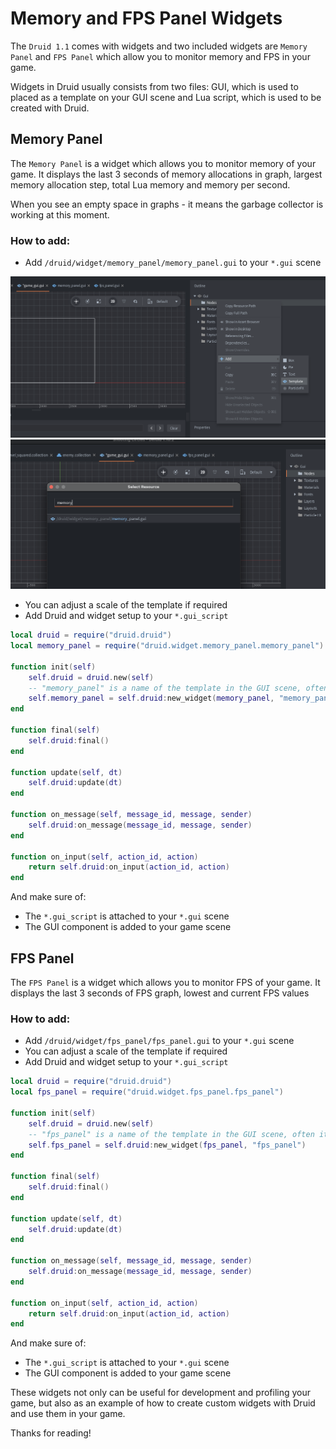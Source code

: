 # Memory and FPS Panel Widgets

The `Druid 1.1` comes with widgets and two included widgets are `Memory Panel` and `FPS Panel` which allow you to monitor memory and FPS in your game.

Widgets in Druid usually consists from two files: GUI, which is used to placed as a template on your GUI scene and Lua script, which is used to be created with Druid.

<!-- Video -->

## Memory Panel

The `Memory Panel` is a widget which allows you to monitor memory of your game. It displays the last 3 seconds of memory allocations in graph, largest memory allocation step, total Lua memory and memory per second.

When you see an empty space in graphs - it means the garbage collector is working at this moment.

### How to add:

- Add `/druid/widget/memory_panel/memory_panel.gui` to your `*.gui` scene

![](/wiki/manuals/media/memory_fps_panel_add.png)
![](/wiki/manuals/media/memory_fps_panel_select.png)

- You can adjust a scale of the template if required
- Add Druid and widget setup to your `*.gui_script`
```lua
local druid = require("druid.druid")
local memory_panel = require("druid.widget.memory_panel.memory_panel")

function init(self)
	self.druid = druid.new(self)
	-- "memory_panel" is a name of the template in the GUI scene, often it matches the name of the template file
	self.memory_panel = self.druid:new_widget(memory_panel, "memory_panel")
end

function final(self)
	self.druid:final()
end

function update(self, dt)
	self.druid:update(dt)
end

function on_message(self, message_id, message, sender)
	self.druid:on_message(message_id, message, sender)
end

function on_input(self, action_id, action)
	return self.druid:on_input(action_id, action)
end
```

And make sure of:
- The `*.gui_script` is attached to your `*.gui` scene
- The GUI component is added to your game scene


## FPS Panel

The `FPS Panel` is a widget which allows you to monitor FPS of your game. It displays the last 3 seconds of FPS graph, lowest and current FPS values

### How to add:

- Add `/druid/widget/fps_panel/fps_panel.gui` to your `*.gui` scene
- You can adjust a scale of the template if required
- Add Druid and widget setup to your `*.gui_script`
```lua
local druid = require("druid.druid")
local fps_panel = require("druid.widget.fps_panel.fps_panel")

function init(self)
	self.druid = druid.new(self)
	-- "fps_panel" is a name of the template in the GUI scene, often it matches the name of the template file
	self.fps_panel = self.druid:new_widget(fps_panel, "fps_panel")
end

function final(self)
	self.druid:final()
end

function update(self, dt)
	self.druid:update(dt)
end

function on_message(self, message_id, message, sender)
	self.druid:on_message(message_id, message, sender)
end

function on_input(self, action_id, action)
	return self.druid:on_input(action_id, action)
end
```

And make sure of:
- The `*.gui_script` is attached to your `*.gui` scene
- The GUI component is added to your game scene

These widgets not only can be useful for development and profiling your game, but also as an example of how to create custom widgets with Druid and use them in your game.

Thanks for reading!
